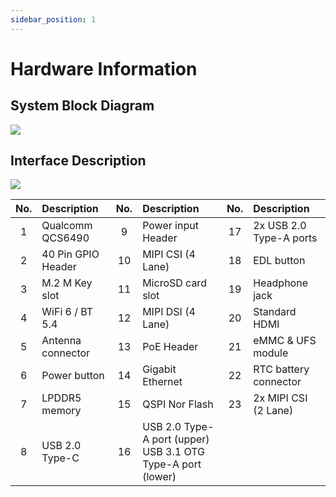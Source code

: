```yaml
---
sidebar_position: 1
---
```


# Hardware Information

## System Block Diagram

<div style={{textAlign: 'center'}}>
   <img src="/en/img/dragon/q6a/q6a_block_diagram.webp" style={{width: '100%', maxWidth: '1200px'}} />
</div>

## Interface Description

<div style={{textAlign: 'center'}}>
   <img src="/img/dragon/q6a/q6a_interface.webp" style={{width: '80%', maxWidth: '1200px'}} />
</div>

| No. | Description        | No. | Description                                                     | No. | Description             |
| :-: | :----------------- | :-: | :-------------------------------------------------------------- | :-: | :---------------------- |
|  1  | Qualcomm QCS6490   |  9  | Power input Header                                              | 17  | 2x USB 2.0 Type-A ports |
|  2  | 40 Pin GPIO Header | 10  | MIPI CSI (4 Lane)                                               | 18  | EDL button              |
|  3  | M.2 M Key slot     | 11  | MicroSD card slot                                               | 19  | Headphone jack          |
|  4  | WiFi 6 / BT 5.4    | 12  | MIPI DSI (4 Lane)                                               | 20  | Standard HDMI           |
|  5  | Antenna connector  | 13  | PoE Header                                                      | 21  | eMMC & UFS module       |
|  6  | Power button       | 14  | Gigabit Ethernet                                                | 22  | RTC battery connector   |
|  7  | LPDDR5 memory      | 15  | QSPI Nor Flash                                                  | 23  | 2x MIPI CSI (2 Lane)    |
|  8  | USB 2.0 Type-C     | 16  | USB 2.0 Type-A port (upper)<br/>USB 3.1 OTG Type-A port (lower) |     |                         |
